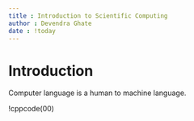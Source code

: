 ```yaml
---
title : Introduction to Scientific Computing
author : Devendra Ghate
date : !today
---
```


# Introduction

Computer language is a human to machine language. 

!cppcode(00)

